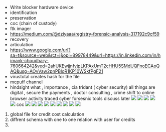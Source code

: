 
- Write blocker hardware device
- identification 
- preservation
- coc (chain of custody)
- ftk imager
- https://medium.com/@dziyaaa/registry-forensic-analysis-317192c9cf59
- recovery
- articulation
- https://www.google.com/url?sa=t&source=web&rct=j&opi=89978449&url=https://in.linkedin.com/in/himank-choudhary-760664242&ved=2ahUKEwjjnfvjpLKPAxUmT2cHHU5SMdUQFnoECAoQAQ&usg=AOvVaw2pnPBloR1KP10WSkfPgF21
- virustotal creates hash for the file
- mcpuff channel
- hindsight
what , importance , cia tridant ( cyber security)
all things are digital , secure the payments , doctor consulting , crime shift to online
browser activity traced
cyber forsesnic tools discuss later
![](../../Assets/Pasted%20image%2020250901233107.png)
![](../../Assets/Pasted%20image%2020250901233122.png)
![](../../Assets/Pasted%20image%2020250901233140.png)
![](../../Assets/Pasted%20image%2020250901233213.png)
![](../../Assets/Pasted%20image%2020250901233322.png)
coc 
![](../../Assets/Pasted%20image%2020250901233355.png)
![](../../Assets/Pasted%20image%2020250901233412.png)
![](../../Assets/Pasted%20image%2020250901233459.png)
![](../../Assets/Pasted%20image%2020250901233603.png)
![](../../Assets/Pasted%20image%2020250901233614.png)
![](../../Assets/Pasted%20image%2020250901233631.png)
![](../../Assets/Pasted%20image%2020250901233641.png)
![](../../Assets/Pasted%20image%2020250901233722.png)
![](../../Assets/Pasted%20image%2020250901233740.png)


1. global file for credit cost calculation 
2. diffrent schema with one to one relation with user for credits
3. 